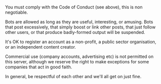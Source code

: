 You must comply with the Code of Conduct (see above), this is non negotiable.

Bots are allowed as long as they are useful, interesting, or amusing. Bots that post excessively, that simply boost or link other posts, that just follow other users, or that produce badly-formed output will be suspended.

It's OK to register an account as a non-profit, a public sector organisation, or an independent content creator.

Commercial use (company accounts, advertising etc) is not permitted on this server, although we reserve the right to make exceptions for some companies that act in good faith.

In general, be respectful of each other and we'll all get on just fine.
